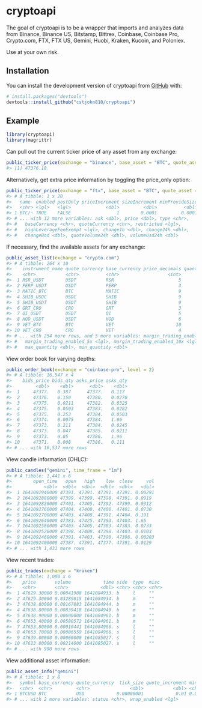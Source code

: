 
<!-- README.md is generated from README.Rmd. Please edit that file -->

# cryptoapi

<!-- badges: start -->
<!-- badges: end -->

The goal of cryptoapi is to be a wrapper that imports and analyzes data
from Binance, Binance US, Bitstamp, Bittrex, Coinbase, Coinbase Pro,
Crypto.com, FTX, FTX US, Gemini, Huobi, Kraken, Kucoin, and Poloniex.

Use at your own risk.

## Installation

You can install the development version of cryptoapi from
[GitHub](https://github.com/) with:

``` r
# install.packages("devtools")
devtools::install_github("cstjohn810/cryptoapi")
```

## Example

``` r
library(cryptoapi)
library(magrittr)
```

Can pull out the current ticker price of any asset from any exchange:

``` r
public_ticker_price(exchange = "binance", base_asset = "BTC", quote_asset = "USD")
#> [1] 47376.18
```

Alternatively, get extra price information by toggling the price\_only
option:

``` r
public_ticker_price(exchange = "ftx", base_asset = "BTC", quote_asset = "USD", price_only = FALSE)
#> # A tibble: 1 x 20
#>   name  enabled postOnly priceIncrement sizeIncrement minProvideSize  last   bid
#>   <chr> <lgl>   <lgl>             <dbl>         <dbl>          <dbl> <dbl> <dbl>
#> 1 BTC/~ TRUE    FALSE                 1        0.0001         0.0001 47386 47385
#> # ... with 12 more variables: ask <dbl>, price <dbl>, type <chr>,
#> #   baseCurrency <chr>, quoteCurrency <chr>, restricted <lgl>,
#> #   highLeverageFeeExempt <lgl>, change1h <dbl>, change24h <dbl>,
#> #   changeBod <dbl>, quoteVolume24h <dbl>, volumeUsd24h <dbl>
```

If necessary, find the available assets for any exchange:

``` r
public_asset_list(exchange = "crypto.com")
#> # A tibble: 264 x 10
#>    instrument_name quote_currency base_currency price_decimals quantity_decimals
#>    <chr>           <chr>          <chr>                  <int>             <int>
#>  1 RSR_USDT        USDT           RSR                        5                 1
#>  2 PERP_USDT       USDT           PERP                       3                 3
#>  3 MATIC_BTC       BTC            MATIC                      9                 0
#>  4 SHIB_USDC       USDC           SHIB                       9                 0
#>  5 SHIB_USDT       USDT           SHIB                       9                 0
#>  6 GRT_CRO         CRO            GRT                        3                 2
#>  7 QI_USDT         USDT           QI                         5                 1
#>  8 HOD_USDT        USDT           HOD                        6                 0
#>  9 VET_BTC         BTC            VET                       10                 0
#> 10 VET_CRO         CRO            VET                        4                 0
#> # ... with 254 more rows, and 5 more variables: margin_trading_enabled <lgl>,
#> #   margin_trading_enabled_5x <lgl>, margin_trading_enabled_10x <lgl>,
#> #   max_quantity <dbl>, min_quantity <dbl>
```

View order book for varying depths:

``` r
public_order_book(exchange = "coinbase-pro", level = 2)
#> # A tibble: 16,547 x 4
#>    bids_price bids_qty asks_price asks_qty
#>         <dbl>    <dbl>      <dbl>    <dbl>
#>  1     47377.   0.387      47377.   0.117 
#>  2     47376.   0.150      47380.   0.0270
#>  3     47375.   0.0211     47382.   0.0325
#>  4     47375.   0.0503     47383.   0.0282
#>  5     47375.   0.253      47384.   0.0503
#>  6     47374.   0.0075     47384.   1.06  
#>  7     47373.   0.211      47384.   0.0245
#>  8     47373.   0.047      47385.   0.0211
#>  9     47373.   0.05       47386.   1.96  
#> 10     47371.   0.008      47386.   0.111 
#> # ... with 16,537 more rows
```

View candle information (OHLC):

``` r
public_candles("gemini", time_frame = "1m")
#> # A tibble: 1,441 x 6
#>        open_time   open   high    low  close     vol
#>            <dbl>  <dbl>  <dbl>  <dbl>  <dbl>   <dbl>
#>  1 1641092940000 47391. 47391. 47391. 47391. 0.00291
#>  2 1641092880000 47399. 47399. 47390. 47391. 0.0919 
#>  3 1641092820000 47401. 47405. 47392. 47399. 0.0312 
#>  4 1641092760000 47404. 47408. 47400. 47401. 0.0730 
#>  5 1641092700000 47403. 47408. 47391. 47404. 0.191  
#>  6 1641092640000 47383. 47425. 47383. 47403. 1.65   
#>  7 1641092580000 47403. 47405. 47383. 47383. 0.0733 
#>  8 1641092520000 47398. 47408. 47398. 47403. 0.0103 
#>  9 1641092460000 47391. 47403. 47390. 47398. 0.00203
#> 10 1641092400000 47387. 47391. 47377. 47391. 0.0129 
#> # ... with 1,431 more rows
```

View recent trades:

``` r
public_trades(exchange = "kraken")
#> # A tibble: 1,000 x 6
#>    price       volume            time side  type  misc 
#>    <chr>       <chr>            <dbl> <chr> <chr> <chr>
#>  1 47629.30000 0.00041988 1641084933. b     l     ""   
#>  2 47629.30000 0.03289815 1641084934. b     m     ""   
#>  3 47638.80000 0.00167883 1641084944. b     m     ""   
#>  4 47638.80000 0.00839418 1641084949. b     m     ""   
#>  5 47638.90000 0.00600000 1641084961. b     m     ""   
#>  6 47653.40000 0.00580572 1641084961. b     m     ""   
#>  7 47653.80000 0.00010441 1641084966. s     l     ""   
#>  8 47653.70000 0.00086559 1641084966. s     l     ""   
#>  9 47639.00000 0.00060000 1641085027. s     l     ""   
#> 10 47623.80000 0.00214000 1641085027. s     l     ""   
#> # ... with 990 more rows
```

View additional asset information:

``` r
public_asset_info("gemini")
#> # A tibble: 1 x 8
#>   symbol base_currency quote_currency  tick_size quote_increment min_order_size
#>   <chr>  <chr>         <chr>               <dbl>           <dbl> <chr>         
#> 1 BTCUSD BTC           USD            0.00000001            0.01 0.00001       
#> # ... with 2 more variables: status <chr>, wrap_enabled <lgl>
```
